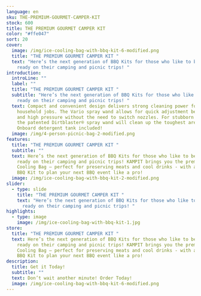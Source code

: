 ```yaml
---
language: en
sku: THE-PREMIUM-GOURMET-CAMPER-KIT
stock: 600
title: THE PREMIUM GOURMET CAMPER KIT
color: "#ffe047"
sort: 20
cover:
  image: /img/ice-cooling-bag-with-bbq-kit-6-modified.png
  title: "THE PREMIUM GOURMET CAMPER KIT "
  text: "Here’s the next generation of BBQ Kits for those who like to be super
    ready on their camping and picnic trips! "
introduction:
  introLine: ""
  label: ""
  title: "THE PREMIUM GOURMET CAMPER KIT "
  subtitle: "Here’s the next generation of BBQ Kits for those who like to be super
    ready on their camping and picnic trips! "
  text: Compact and convenient design delivers strong cleaning power for most
    household jobs. The Vario spray wand allows for quick adjustment between low
    and high pressure without the need to switch nozzles. For stubborn stains,
    the patented Dirtblaster® spray wand will clean up the toughest areas.
    Onboard detergent tank included!
  image: /img/4-person-picnic-bag-2-modified.png
features:
  title: "THE PREMIUM GOURMET CAMPER KIT "
  subtitle: ""
  text: Here’s the next generation of BBQ Kits for those who like to be super
    ready on their camping and picnic trips! KAMPIT brings you the premium Ice
    Cooling Bag – perfect for preserving meats and cool drinks - with a 12-piece
    BBQ Kit to plan your next BBQ event like a pro!
  image: /img/ice-cooling-bag-with-bbq-kit-2-modified.png
slider:
  - type: slide
    title: "THE PREMIUM GOURMET CAMPER KIT "
    text: "Here’s the next generation of BBQ Kits for those who like to be super
      ready on their camping and picnic trips! "
highlights:
  - type: image
    image: /img/ice-cooling-bag-with-bbq-kit-1.jpg
store:
  title: "THE PREMIUM GOURMET CAMPER KIT "
  text: Here’s the next generation of BBQ Kits for those who like to be super
    ready on their camping and picnic trips! KAMPIT brings you the premium Ice
    Cooling Bag – perfect for preserving meats and cool drinks - with a 12-piece
    BBQ Kit to plan your next BBQ event like a pro!
description:
  title: Get it Today!
  subtitle: ""
  text: Don’t wait another minute! Order Today!
  image: /img/ice-cooling-bag-with-bbq-kit-6-modified.png
---
```

